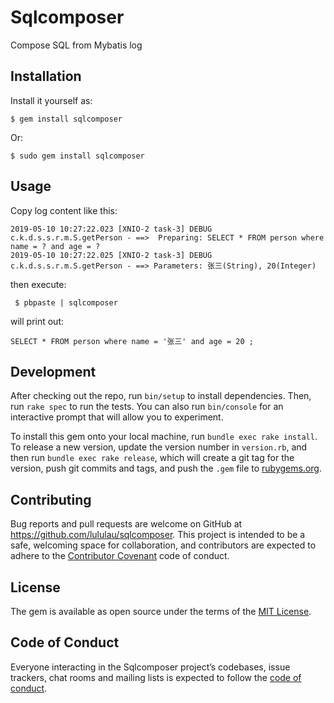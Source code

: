 # Sqlcomposer

Compose SQL from Mybatis log

## Installation

Install it yourself as:

    $ gem install sqlcomposer

Or:

    $ sudo gem install sqlcomposer

## Usage

Copy log content like this:

```
2019-05-10 10:27:22.023 [XNIO-2 task-3] DEBUG c.k.d.s.s.r.m.S.getPerson - ==>  Preparing: SELECT * FROM person where name = ? and age = ?
2019-05-10 10:27:22.025 [XNIO-2 task-3] DEBUG c.k.d.s.s.r.m.S.getPerson - ==> Parameters: 张三(String), 20(Integer)
```

then execute:

     $ pbpaste | sqlcomposer
     
will print out:

    SELECT * FROM person where name = '张三' and age = 20 ;

## Development

After checking out the repo, run `bin/setup` to install dependencies. Then, run `rake spec` to run the tests. You can also run `bin/console` for an interactive prompt that will allow you to experiment.

To install this gem onto your local machine, run `bundle exec rake install`. To release a new version, update the version number in `version.rb`, and then run `bundle exec rake release`, which will create a git tag for the version, push git commits and tags, and push the `.gem` file to [rubygems.org](https://rubygems.org).

## Contributing

Bug reports and pull requests are welcome on GitHub at https://github.com/lululau/sqlcomposer. This project is intended to be a safe, welcoming space for collaboration, and contributors are expected to adhere to the [Contributor Covenant](http://contributor-covenant.org) code of conduct.

## License

The gem is available as open source under the terms of the [MIT License](https://opensource.org/licenses/MIT).

## Code of Conduct

Everyone interacting in the Sqlcomposer project’s codebases, issue trackers, chat rooms and mailing lists is expected to follow the [code of conduct](https://github.com/lululau/sqlcomposer/blob/master/CODE_OF_CONDUCT.md).
